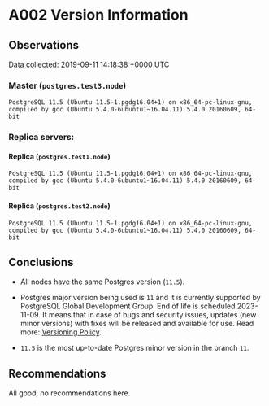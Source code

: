 # A002 Version Information #

## Observations ##
Data collected: 2019-09-11 14:18:38 +0000 UTC  



### Master (`postgres.test3.node`) ###

```
PostgreSQL 11.5 (Ubuntu 11.5-1.pgdg16.04+1) on x86_64-pc-linux-gnu, compiled by gcc (Ubuntu 5.4.0-6ubuntu1~16.04.11) 5.4.0 20160609, 64-bit
```





### Replica servers: ###

#### Replica (`postgres.test1.node`) ####


```
PostgreSQL 11.5 (Ubuntu 11.5-1.pgdg16.04+1) on x86_64-pc-linux-gnu, compiled by gcc (Ubuntu 5.4.0-6ubuntu1~16.04.11) 5.4.0 20160609, 64-bit
```

#### Replica (`postgres.test2.node`) ####


```
PostgreSQL 11.5 (Ubuntu 11.5-1.pgdg16.04+1) on x86_64-pc-linux-gnu, compiled by gcc (Ubuntu 5.4.0-6ubuntu1~16.04.11) 5.4.0 20160609, 64-bit
```


## Conclusions ##
  - All nodes have the same Postgres version (`11.5`).  

  - Postgres major version being used is `11` and it is currently supported by PostgreSQL Global Development Group. End of life is scheduled 2023-11-09. It means that in case of bugs and security issues, updates (new minor versions) with fixes will be released and available for use. Read more: [Versioning Policy](https://www.postgresql.org/support/versioning/).  

  - `11.5` is the most up-to-date Postgres minor version in the branch `11`.  

  
 


## Recommendations ##
  All good, no recommendations here.
 

